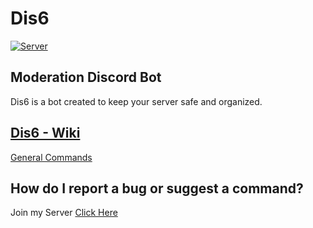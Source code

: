 # Dis6
[![Server](https://discordapp.com/api/guilds/797938707767623690/widget.png?style=shield)](https://discord.gg/jGFrPrm4X8)

## Moderation Discord Bot
Dis6 is a bot created to keep your server safe and organized.

## [Dis6 - Wiki](https://github.com/OrgDis6/Dis6/wiki)
[General Commands](https://github.com/OrgDis6/Dis6/wiki)


## How do I report a bug or suggest a command?
Join my Server [Click Here](https://discord.gg/jGFrPrm4X8)
